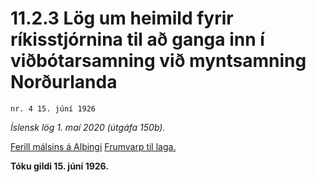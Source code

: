 # 11.2.3 Lög um heimild fyrir ríkisstjórnina til að ganga inn í viðbótarsamning við myntsamning Norðurlanda

`nr. 4 15. júní 1926`

_Íslensk lög 1. maí 2020 (útgáfa 150b)._

[Ferill málsins á Alþingi](https://www.althingi.is/thingstorf/thingmalalistar-eftir-thingum/ferill/?ltg=38&mnr=5)
[Frumvarp til laga.](https://www.althingi.is/altext/38/s/pdf/0005.pdf)

**Tóku gildi 15. júní 1926.**

